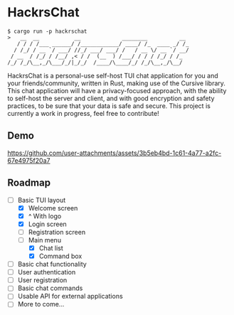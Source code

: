 # HackrsChat
```
$ cargo run -p hackrschat
>   __  __           __             ________          __ 
   / / / /___ ______/ /____________/ ____/ /_  ____ _/ /_
  / /_/ / __ `/ ___/ //_/ ___/ ___/ /   / __ \/ __ `/ __/
 / __  / /_/ / /__/ ,< / /  (__  ) /___/ / / / /_/ / /_  
/_/ /_/\__,_/\___/_/|_/_/  /____/\____/_/ /_/\__,_/\__/  
```

HackrsChat is a personal-use self-host TUI chat application for you and your friends/community, written in Rust, making use of the Cursive library.
This chat application will have a privacy-focused approach, with the ability to self-host the server and client, and with good encryption and safety practices, to be sure that your data is safe and secure.
This project is currently a work in progress, feel free to contribute!

## Demo

https://github.com/user-attachments/assets/3b5eb4bd-1c61-4a77-a2fc-67e4975f20a7

## Roadmap

- [ ] Basic TUI layout
  - [x] Welcome screen
  - [x] ^ With logo
  - [x] Login screen
  - [ ] Registration screen
  - [ ] Main menu
    - [x] Chat list
    - [x] Command box
- [ ] Basic chat functionality
- [ ] User authentication
- [ ] User registration
- [ ] Basic chat commands
- [ ] Usable API for external applications
- [ ] More to come...
